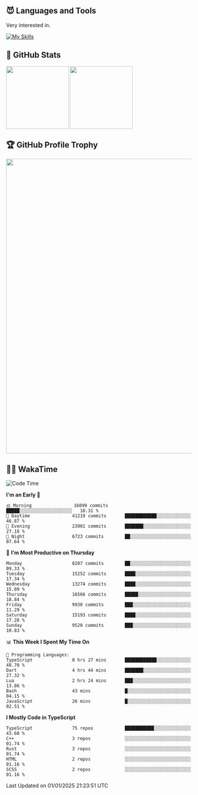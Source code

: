 <!-- # Hi there <img width="35" src="https://user-images.githubusercontent.com/50891407/148686885-0fefeb76-4cf6-473a-9e3e-889ce5513450.gif" /> I'm Yuta Ohira -->

<!-- ![alesion30](https://github.com/Alesion30/Alesion30/assets/50891407/5814fd76-9743-4cf8-89ff-b2be2fd49fb6) -->


<!--
[![Likes](https://badgen.org/img/zenn/alesion/likes?style=for-the-badge)](https://zenn.dev/alesion)
[![Followers](https://badgen.org/img/zenn/alesion/followers?style=for-the-badge)](https://zenn.dev/alesion)
[![Articles](https://badgen.org/img/zenn/alesion/articles?style=for-the-badge)](https://zenn.dev/alesion)
[![Books](https://badgen.org/img/zenn/alesion/books?style=for-the-badge)](https://zenn.dev/alesion?tab=books)
[![Scraps](https://badgen.org/img/zenn/alesion/scraps?style=for-the-badge)](https://zenn.dev/alesion?tab=scraps)

[![Contributions](https://badgen.org/img/qiita/alesion30/contributions?style=for-the-badge)](https://qiita.com/alesion30)
[![Followers](https://badgen.org/img/qiita/alesion30/followers?style=for-the-badge)](https://qiita.com/alesion30)
[![Articles](https://badgen.org/img/qiita/alesion30/articles?style=for-the-badge)](https://qiita.com/alesion30)
-->

<!-- <p align="left"> -->
  <!-- GitHub -->
<!--   <a href="https://github.com/alesion30/alesion30/">
    <img src="https://komarev.com/ghpvc/?username=alesion30" alt="alesion30" />
  </a>
  <a href="https://github.com/alesion30">
    <img height="20" src="https://img.shields.io/github/followers/alesion30?label=follow&logo=github&style=flat" />
  </a> -->
  <!-- Zenn -->
<!--   <a href="https://zenn.dev/alesion">
    <img src="https://zenn.badge.nikaera.com/s/alesion/likes?style=flat" alt="alesion likes" />
  </a>
  <a href="https://zenn.dev/alesion/articles">
    <img src="https://zenn.badge.nikaera.com/s/alesion/articles?style=flat" alt="alesion articles" />
  </a>
  <a href="https://zenn.dev/alesion/followers">
    <img src="https://zenn.badge.nikaera.com/s/alesion/followers?style=flat" alt="alesion followers" />
  </a>
  <a href="https://zenn.dev/alesion/books">
    <img src="https://zenn.badge.nikaera.com/s/alesion/books?style=flat" alt="alesion books" />
  </a>
  <a href="https://zenn.dev/alesion/scraps">
    <img src="https://zenn.badge.nikaera.com/s/alesion/scraps?style=flat" alt="alesion scraps" />
  </a> -->
  <!-- qiita -->
<!--   <a href="http://qiita.com/Alesion30">
    <img height="20" src="https://qiita-badge.apiapi.app/s/Alesion30/posts.svg" />
  </a>
    <img height="20" src="https://qiita-badge.apiapi.app/s/Alesion30/contributions.svg" />
  </a> -->
<!-- </p> -->

## 😈 Languages and Tools

Very interested in.

[![My Skills](https://skillicons.dev/icons?i=react,nextjs,typescript,flutter,firebase)](https://skillicons.dev)

<!-- I can handle a few others. -->

<!-- [![My Skills](https://skillicons.dev/icons?i=javascript,vue,nuxt,redux,electron,express,nodejs,deno,dart,python,flask,php,laravel,wordpress,go,rust,html,css,sass,tailwind,bootstrap,webpack,supabase,aws,dynamodb,mysql,figma,xd,vscode,latex)](https://skillicons.dev) -->

## 💎 GitHub Stats

<div>
  <img height="170" align="left" src="https://github-readme-stats.vercel.app/api?username=Alesion30&count_private=true&show_icons=true&title_color=81A1C1&text_color=ECEFF4&bg_color=2E3440&icon_color=D8DEE9&border_radius=10" />
  <img height="170" src="https://github-readme-stats.vercel.app/api/top-langs/?username=Alesion30&langs_count=8&layout=compact&title_color=81A1C1&text_color=ECEFF4&bg_color=2E3440&icon_color=D8DEE9&border_radius=10" />
</div>


## 🏆 GitHub Profile Trophy

<img width="800" src="https://github-profile-trophy.vercel.app/?username=Alesion30&theme=nord&no-frame=true"/>


## 🧑‍💻 WakaTime

<!--START_SECTION:waka-->
![Code Time](http://img.shields.io/badge/Code%20Time-3%2C939%20hrs%2046%20mins-blue)

**I'm an Early 🐤** 

```text
🌞 Morning                16099 commits       █████░░░░░░░░░░░░░░░░░░░░   18.31 % 
🌆 Daytime                41219 commits       ████████████░░░░░░░░░░░░░   46.87 % 
🌃 Evening                23901 commits       ███████░░░░░░░░░░░░░░░░░░   27.18 % 
🌙 Night                  6723 commits        ██░░░░░░░░░░░░░░░░░░░░░░░   07.64 % 
```
📅 **I'm Most Productive on Thursday** 

```text
Monday                   8207 commits        ██░░░░░░░░░░░░░░░░░░░░░░░   09.33 % 
Tuesday                  15252 commits       ████░░░░░░░░░░░░░░░░░░░░░   17.34 % 
Wednesday                13274 commits       ████░░░░░░░░░░░░░░░░░░░░░   15.09 % 
Thursday                 16566 commits       █████░░░░░░░░░░░░░░░░░░░░   18.84 % 
Friday                   9930 commits        ███░░░░░░░░░░░░░░░░░░░░░░   11.29 % 
Saturday                 15193 commits       ████░░░░░░░░░░░░░░░░░░░░░   17.28 % 
Sunday                   9520 commits        ███░░░░░░░░░░░░░░░░░░░░░░   10.83 % 
```


📊 **This Week I Spent My Time On** 

```text
💬 Programming Languages: 
TypeScript               8 hrs 27 mins       ████████████░░░░░░░░░░░░░   48.70 % 
Dart                     4 hrs 44 mins       ███████░░░░░░░░░░░░░░░░░░   27.32 % 
Lua                      2 hrs 24 mins       ███░░░░░░░░░░░░░░░░░░░░░░   13.86 % 
Bash                     43 mins             █░░░░░░░░░░░░░░░░░░░░░░░░   04.15 % 
JavaScript               26 mins             █░░░░░░░░░░░░░░░░░░░░░░░░   02.51 % 
```

**I Mostly Code in TypeScript** 

```text
TypeScript               75 repos            ███████████░░░░░░░░░░░░░░   43.60 % 
C++                      3 repos             ░░░░░░░░░░░░░░░░░░░░░░░░░   01.74 % 
Rust                     3 repos             ░░░░░░░░░░░░░░░░░░░░░░░░░   01.74 % 
HTML                     2 repos             ░░░░░░░░░░░░░░░░░░░░░░░░░   01.16 % 
SCSS                     2 repos             ░░░░░░░░░░░░░░░░░░░░░░░░░   01.16 % 
```




 Last Updated on 01/01/2025 21:23:51 UTC
<!--END_SECTION:waka-->
